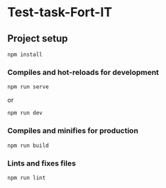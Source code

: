 # Test-task-Fort-IT

## Project setup
```
npm install
```

### Compiles and hot-reloads for development
```
npm run serve
```
or
```
npm run dev
```

### Compiles and minifies for production
```
npm run build
```

### Lints and fixes files
```
npm run lint
```
